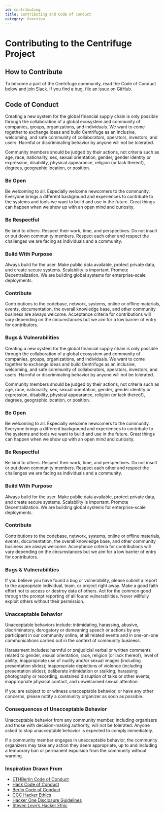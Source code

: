 ```yaml
---
id: contributing
title: Contributing and Code of Conduct
category: Overview
---
```


# Contributing to the Centrifuge Project

## How to Contribute
To become a part of the Centrifuge community, read the Code of Conduct below and join [Slack](https://centrifuge.io/slack/). If you find a bug, file an issue on [GitHub](https://github.com/centrifuge).

## Code of Conduct

Creating a new system for the global financial supply chain is only possible through the collaboration of a global ecosystem and community of companies, groups, organizations, and individuals. 
We want to come together to exchange ideas and build Centrifuge as an inclusive, welcoming, and safe community of collaborators, operators, investors, and users. Harmful or discriminating behavior by anyone will not be tolerated.

Community members should be judged by their actions, not criteria such as age, race, nationality, sex, sexual orientation, gender, gender identity or expression, disability, physical appearance, religion (or lack thereof), degrees, geographic location, or position.

### Be Open

Be welcoming to all. Especially welcome newcomers to the community. Everyone brings a different background and experiences to contribute to the systems and tools we want to build and use in the future. Great things can happen when we show up with an open mind and curiosity.

### Be Respectful

Be kind to others. Respect their work, time, and perspectives. Do not insult or put down community members. Respect each other and respect the challenges we are facing as individuals and a community.

### Build With Purpose

Always build for the user. Make public data available, protect private data, and create secure systems. Scalability is important. Promote Decentralization. We are building global systems for enterprise-scale deployments.


### Contribute

Contributions to the codebase, network, systems, online or offline materials, events, documentation, the overall knowledge base, and other community business are always welcome. Acceptance criteria for contributions will vary depending on the circumstances but we aim for a low barrier of entry for contributors.

### Bugs & Vulnerabilities

Creating a new system for the global financial supply chain is only possible through the collaboration of a global ecosystem and community of companies, groups, organizations, and individuals. 
We want to come together to exchange ideas and build Centrifuge as an inclusive, welcoming, and safe community of collaborators, operators, investors, and users. Harmful or discriminating behavior by anyone will not be tolerated.

Community members should be judged by their actions, not criteria such as age, race, nationality, sex, sexual orientation, gender, gender identity or expression, disability, physical appearance, religion (or lack thereof), degrees, geographic location, or position.

### Be Open

Be welcoming to all. Especially welcome newcomers to the community. Everyone brings a different background and experiences to contribute to the systems and tools we want to build and use in the future. Great things can happen when we show up with an open mind and curiosity.

### Be Respectful

Be kind to others. Respect their work, time, and perspectives. Do not insult or put down community members. Respect each other and respect the challenges we are facing as individuals and a community.

### Build With Purpose

Always build for the user. Make public data available, protect private data, and create secure systems. Scalability is important. Promote Decentralization. We are building global systems for enterprise-scale deployments.


### Contribute

Contributions to the codebase, network, systems, online or offline materials, events, documentation, the overall knowledge base, and other community business are always welcome. Acceptance criteria for contributions will vary depending on the circumstances but we aim for a low barrier of entry for contributors.

### Bugs & Vulnerabilities

If you believe you have found a bug or vulnerability, please submit a report to the appropriate individual, team, or project right away. Make a good faith effort not to access or destroy data of others. Act for the common good through the prompt reporting of all found vulnerabilities. Never willfully exploit others without their permission.

### Unacceptable Behavior

Unacceptable behaviors include: intimidating, harassing, abusive, discriminatory, derogatory or demeaning speech or actions by any participant in our community online, at all related events and in one-on-one communications carried out in the context of community business. 

Harassment includes: harmful or prejudicial verbal or written comments related to gender, sexual orientation, race, religion (or lack thereof), level of ability; inappropriate use of nudity and/or sexual images (including presentation slides); inappropriate depictions of violence (including presentation slides); deliberate intimidation or stalking; harassing photography or recording; sustained disruption of talks or other events; inappropriate physical contact, and unwelcomed sexual attention.

If you are subject to or witness unacceptable behavior, or have any other concerns, please notify a community organizer as soon as possible.

### Consequences of Unacceptable Behavior

Unacceptable behavior from any community member, including organizers and those with decision-making authority, will not be tolerated. Anyone asked to stop unacceptable behavior is expected to comply immediately.

If a community member engages in unacceptable behavior, the community organizers may take any action they deem appropriate, up to and including a temporary ban or permanent expulsion from the community without warning.

### Inspiration Drawn From

- [ETHBerlin Code of Conduct](https://github.com/ethberlin-hackathon/ETHBerlin-KnowledgeBase/blob/master/code-of-conduct.md)
- [Hack Code of Conduct](https://hackcodeofconduct.org/)
- [Berlin Code of Conduct](http://berlincodeofconduct.org/)
- [CCC Hacker Ethics](https://www.ccc.de/en/hackerethics)
- [Hacker One Disclosure Guidelines](https://www.hackerone.com/disclosure-guidelines)
- [Steven Levy’s Hacker Ethic](https://en.wikipedia.org/wiki/Hacker_ethic)

